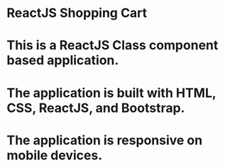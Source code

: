 # ReactJS Shopping Cart

# This is a ReactJS Class component based application.

# The application is built with HTML, CSS, ReactJS, and Bootstrap.

# The application is responsive on mobile devices.


